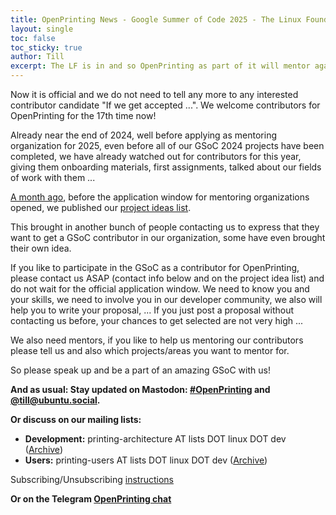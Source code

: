 ```yaml
---
title: OpenPrinting News - Google Summer of Code 2025 - The Linux Foundation is accepted as mentoring organization
layout: single
toc: false
toc_sticky: true
author: Till
excerpt: The LF is in and so OpenPrinting as part of it will mentor again.
---
```

Now it is official and we do not need to tell any more to any interested contributor candidate "If we get accepted ...". We welcome contributors for OpenPrinting for the 17th time now!

Already near the end of 2024, well before applying as mentoring organization for 2025, even before all of our GSoC 2024 projects have been completed, we have already watched out for contributors for this year, giving them onboarding materials, first assignments, talked about our fields of work with them ...

[A month ago](/OpenPrinting-News-Google-Summer-of-Code-2025-Project-Ideas-List-posted/), before the application window for mentoring organizations opened, we published our [project ideas list](https://wiki.linuxfoundation.org/gsoc/google-summer-code-2025-openprinting-projects).

This brought in another bunch of people contacting us to express that they want to get a GSoC contributor in our organization, some have even brought their own idea.

If you like to participate in the GSoC as a contributor for OpenPrinting, please contact us ASAP (contact info below and on the project idea list) and do not wait for the official application window. We need to know you and your skills, we need to involve you in our developer community, we also will help you to write your proposal, ... If you just post a proposal without contacting us before, your chances to get selected are not very high ...

We also need mentors, if you like to help us mentoring our contributors please tell us and also which projects/areas you want to mentor for.

So please speak up and be a part of an amazing GSoC with us!


**And as usual: Stay updated on Mastodon: [#OpenPrinting](https://ubuntu.social/tags/OpenPrinting) and [@till@ubuntu.social](https://ubuntu.social/@till).**

**Or discuss on our mailing lists:**
- **Development:** printing-architecture AT lists DOT linux DOT dev ([Archive](https://lore.kernel.org/printing-architecture/))
- **Users:** printing-users AT lists DOT linux DOT dev ([Archive](https://lore.kernel.org/printing-users/))

Subscribing/Unsubscribing [instructions](https://subspace.kernel.org/subscribing.html)

**Or on the Telegram [OpenPrinting chat](https://t.me/+RizBbjXz4uU2ZWM1)**

